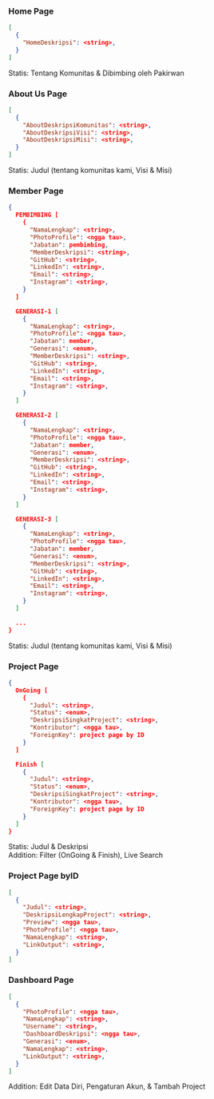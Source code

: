 ### Home Page
```json
[
  {
    "HomeDeskripsi": <string>,
  }
]
```
Statis: Tentang Komunitas & Dibimbing oleh Pakirwan 

### About Us Page
```json
[
  {
    "AboutDeskripsiKomunitas": <string>,
    "AboutDeskripsiVisi": <string>,
    "AboutDeskripsiMisi": <string>,
  }
]
```
Statis: Judul (tentang komunitas kami, Visi & Misi)

### Member Page
```json
{
  PEMBIMBING [
    {
      "NamaLengkap": <string>,
      "PhotoProfile": <ngga tau>,
      "Jabatan": pembimbing,
      "MemberDeskripsi": <string>,
      "GitHub": <string>,
      "LinkedIn": <string>,
      "Email": <string>,
      "Instagram": <string>,
    }
  ]

  GENERASI-1 [
    {
      "NamaLengkap": <string>,
      "PhotoProfile": <ngga tau>,
      "Jabatan": member,
      "Generasi": <enum>,
      "MemberDeskripsi": <string>,
      "GitHub": <string>,
      "LinkedIn": <string>,
      "Email": <string>,
      "Instagram": <string>,
    }
  ]

  GENERASI-2 [
    {
      "NamaLengkap": <string>,
      "PhotoProfile": <ngga tau>,
      "Jabatan": member,
      "Generasi": <enum>,
      "MemberDeskripsi": <string>,
      "GitHub": <string>,
      "LinkedIn": <string>,
      "Email": <string>,
      "Instagram": <string>,
    }
  ]

  GENERASI-3 [
    {
      "NamaLengkap": <string>,
      "PhotoProfile": <ngga tau>,
      "Jabatan": member,
      "Generasi": <enum>,
      "MemberDeskripsi": <string>,
      "GitHub": <string>,
      "LinkedIn": <string>,
      "Email": <string>,
      "Instagram": <string>,
    }
  ]

  ...
}
```
Statis: Judul (tentang komunitas kami, Visi & Misi)

### Project Page
```json
{
  OnGoing [
    {
      "Judul": <string>,
      "Status": <enum>,
      "DeskripsiSingkatProject": <string>,
      "Kontributor": <ngga tau>,
      "ForeignKey": project page by ID
    }
  ]

  Finish [
    {
      "Judul": <string>,
      "Status": <enum>,
      "DeskripsiSingkatProject": <string>,
      "Kontributor": <ngga tau>,
      "ForeignKey": project page by ID
    }
  ]
}
```
Statis: Judul & Deskripsi </br>
Addition: Filter (OnGoing & Finish), Live Search

### Project Page byID
```json
[
  {
    "Judul": <string>,
    "DeskripsiLengkapProject": <string>,
    "Preview": <ngga tau>,
    "PhotoProfile": <ngga tau>,
    "NamaLengkap": <string>,
    "LinkOutput": <string>,
  }
]
```

### Dashboard Page
```json
[
  {
    "PhotoProfile": <ngga tau>,
    "NamaLengkap": <string>,
    "Username": <string>,
    "DashboardDeskripsi": <ngga tau>,
    "Generasi": <enum>,
    "NamaLengkap": <string>,
    "LinkOutput": <string>,
  }
]
```
Addition: Edit Data Diri, Pengaturan Akun, & Tambah Project
